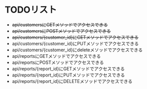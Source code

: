 # TODOリスト
- ~~api/customersにGETメソッドでアクセスできる~~
- ~~api/customersにPOSTメソッドでアクセスできる~~
- ~~api/customers/{customer_id}にGETメソッドでアクセスできる~~
- api/customers/{customer_id}にPUTメソッドでアクセスできる
- api/customers/{customer_id}にdeleteメソッドでアクセスできる
- api/reportsにGETメソッドでアクセスできる
- api/reportsにPOSTメソッドでアクセスできる
- api/reports/{report_id}にGETメソッドでアクセスできる
- api/reports/{report_id}にPUTメソッドでアクセスできる
- api/reports/{report_id}にDELETEメソッドでアクセスできる
